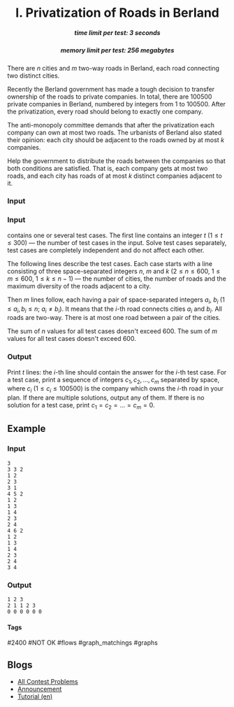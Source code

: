 <h1 style='text-align: center;'> I. Privatization of Roads in Berland</h1>

<h5 style='text-align: center;'>time limit per test: 3 seconds</h5>
<h5 style='text-align: center;'>memory limit per test: 256 megabytes</h5>

There are $n$ cities and $m$ two-way roads in Berland, each road connecting two distinct cities.

Recently the Berland government has made a tough decision to transfer ownership of the roads to private companies. In total, there are $100500$ private companies in Berland, numbered by integers from $1$ to $100500$. After the privatization, every road should belong to exactly one company.

The anti-monopoly committee demands that after the privatization each company can own at most two roads. The urbanists of Berland also stated their opinion: each city should be adjacent to the roads owned by at most $k$ companies.

Help the government to distribute the roads between the companies so that both conditions are satisfied. That is, each company gets at most two roads, and each city has roads of at most $k$ distinct companies adjacent to it.

### Input

### Input

 contains one or several test cases. The first line contains an integer $t$ ($1 \le t \le 300$) — the number of test cases in the input. Solve test cases separately, test cases are completely independent and do not affect each other.

The following lines describe the test cases. Each case starts with a line consisting of three space-separated integers $n$, $m$ and $k$ ($2 \le n \le 600$, $1 \le m \le 600$, $1 \le k \le n - 1$) — the number of cities, the number of roads and the maximum diversity of the roads adjacent to a city.

Then $m$ lines follow, each having a pair of space-separated integers $a_i$, $b_i$ ($1 \le a_i, b_i \le n$; $a_i \ne b_i$). It means that the $i$-th road connects cities $a_i$ and $b_i$. All roads are two-way. There is at most one road between a pair of the cities.

The sum of $n$ values for all test cases doesn't exceed $600$. The sum of $m$ values for all test cases doesn't exceed $600$.

### Output

Print $t$ lines: the $i$-th line should contain the answer for the $i$-th test case. For a test case, print a sequence of integers $c_1, c_2, \dots, c_m$ separated by space, where $c_i$ ($1 \le c_i \le 100500$) is the company which owns the $i$-th road in your plan. If there are multiple solutions, output any of them. If there is no solution for a test case, print $c_1=c_2=\ldots=c_m=0$.

## Example

### Input


```text
3  
3 3 2  
1 2  
2 3  
3 1  
4 5 2  
1 2  
1 3  
1 4  
2 3  
2 4  
4 6 2  
1 2  
1 3  
1 4  
2 3  
2 4  
3 4  

```
### Output


```text
1 2 3   
2 1 1 2 3   
0 0 0 0 0 0   

```


#### Tags 

#2400 #NOT OK #flows #graph_matchings #graphs 

## Blogs
- [All Contest Problems](../2018-2019_ICPC,_NEERC,_Southern_Subregional_Contest_(Online_Mirror,_ACM-ICPC_Rules,_Teams_Preferred).md)
- [Announcement](../blogs/Announcement.md)
- [Tutorial (en)](../blogs/Tutorial_(en).md)
